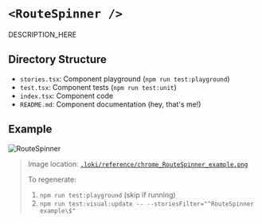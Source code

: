 # `<RouteSpinner />`

DESCRIPTION_HERE

## Directory Structure

- `stories.tsx`: Component playground (`npm run test:playground`)
- `test.tsx`: Component tests (`npm run test:unit`)
- `index.tsx`: Component code
- `README.md`: Component documentation (hey, that's me!)

## Example

![RouteSpinner](../../../.loki/reference/chrome_RouteSpinner_example.png)

> Image location: [`.loki/reference/chrome_RouteSpinner_example.png`](../../../.loki/reference/chrome_RouteSpinner_example.png)
> 
> To regenerate: 
> 1. `npm run test:playground` (skip if running)
> 1. `npm run test:visual:update -- --storiesFilter="^RouteSpinner example\$"`